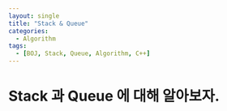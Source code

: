 ```yaml
---
layout: single
title: "Stack & Queue"
categories:
  - Algorithm
tags:
  - [BOJ, Stack, Queue, Algorithm, C++]
---
```


# Stack 과 Queue 에 대해 알아보자.
